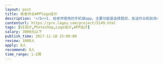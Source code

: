 ```yaml
---                
layout: post       
title: 收发作业APPlogo设计           
description: '</br>1. 给老师使用的手机端app，主要功能是选择题目，发送作业和批改</br>2. 根据甲方提供的app介绍和应用名，设计应用图标</br>3. 配合商标注册的修改要求</br>4. 输出logo尺寸满足安卓和iOS主流手机需求</br>'     
contenturl: https://pro.lagou.com/project/5149.html      
tags: [UI设计,Photoshop,Logo设计,APP设计]            
salary: 3000元以下          
publish_time: 2017-11-18 15:09:00         
review: 1080人                   
apply: 8人                   
recommend: 0人                   
time_range: 1-2周              
---                 
```

